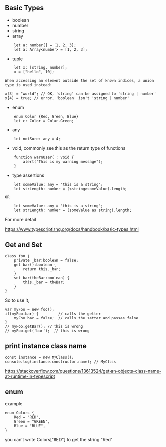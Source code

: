 ## Basic Types
- boolean
- number
- string
- array
```
	let a: number[] = [1, 2, 3];
	let a: Array<number> = [1, 2, 3];
```
- tuple
```
	let x: [string, number];
	x = ["hello", 10]; 
```
	When accessing an element outside the set of known indices, a union type is used instead:
```
x[3] = "world"; // OK, 'string' can be assigned to 'string | number'
x[4] = true; // error, 'boolean' isn't 'string | number'
```	
- enum
```
	enum Color {Red, Green, Blue}
	let c: Color = Color.Green;
```
- any
```
	let notSure: any = 4;
```

- void, commonly see this as the return type of functions
```
	function warnUser(): void {
	    alert("This is my warning message");
	}
```

- type assertions
```
	let someValue: any = "this is a string";
	let strLength: number = (<string>someValue).length;
```
	OR 
```
	let someValue: any = "this is a string";
	let strLength: number = (someValue as string).length;
```




For more detail 

https://www.typescriptlang.org/docs/handbook/basic-types.html

## Get and Set
```
class foo {
    private _bar:boolean = false;
    get bar():boolean {
        return this._bar;
    }
    set bar(theBar:boolean) {
        this._bar = theBar;
    }
}
```
So to use it,
```
var myFoo = new foo();
if(myFoo.bar) {         // calls the getter
    myFoo.bar = false;  // calls the setter and passes false
}
// myFoo.getBar(); // this is wrong    
// myFoo.get('bar');  // this is wrong
```

## print instance class name
```
const instance = new MyClass();
console.log(instance.constructor.name); // MyClass
```
https://stackoverflow.com/questions/13613524/get-an-objects-class-name-at-runtime-in-typescript

## enum
example 
```
enum Colors {
    Red = "RED",
    Green = "GREEN",
    Blue = "BLUE",
}
```
you can’t write Colors["RED"] to get the string "Red"
